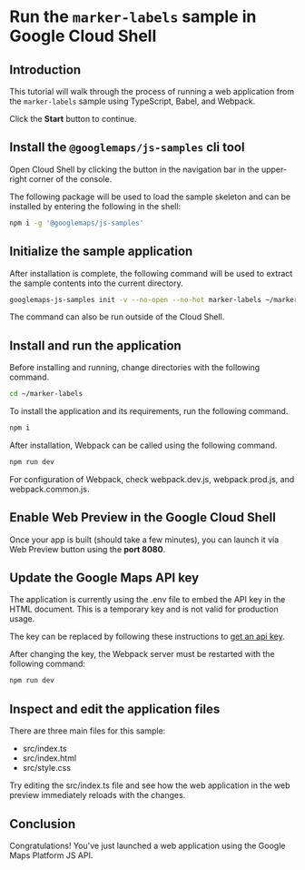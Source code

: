 # Run the `marker-labels` sample in Google Cloud Shell

<walkthrough-tutorial-duration duration="10"/>

## Introduction

This tutorial will walk through the process of running a web application from
the `marker-labels` sample using TypeScript, Babel, and Webpack.

Click the **Start** button to continue.

## Install the `@googlemaps/js-samples` cli tool

Open Cloud Shell by clicking the
<walkthrough-cloud-shell-icon></walkthrough-cloud-shell-icon> button in the
navigation bar in the upper-right corner of the console.

The following package will be used to load the sample skeleton and can be
installed by entering the following in the shell:

```bash
npm i -g '@googlemaps/js-samples'
```

## Initialize the sample application

After installation is complete, the following command will be used to extract
the sample contents into the current directory.

```bash
googlemaps-js-samples init -v --no-open --no-hot marker-labels ~/marker-labels
```

The command can also be run outside of the Cloud Shell.

## Install and run the application

Before installing and running, change directories with the following command.

```bash
cd ~/marker-labels
```

To install the application and its requirements, run the following command.

```bash
npm i
```

After installation, Webpack can be called using the following command.

```bash
npm run dev
```

For configuration of Webpack, check
<walkthrough-editor-open-file filePath="~/marker-labels/webpack.dev.js">webpack.dev.js</walkthrough-editor-open-file>,
<walkthrough-editor-open-file filePath="~/marker-labels/webpack.prod.js">webpack.prod.js</walkthrough-editor-open-file>,
and
<walkthrough-editor-open-file filePath="~/marker-labels/webpack.common.js">webpack.common.js</walkthrough-editor-open-file>.

## Enable Web Preview in the Google Cloud Shell

Once your app is built (should take a few minutes), you can launch it via
<walkthrough-spotlight-pointer target="cloudshell" spotlightId="devshell-web-preview-button">Web
Preview button</walkthrough-spotlight-pointer> using the **port 8080**.

## Update the Google Maps API key

The application is currently using the
<walkthrough-editor-open-file filePath="~/marker-labels/.env">.env</walkthrough-editor-open-file>
file to embed the API key in the HTML document. This is a temporary key and is
not valid for production usage.

The key can be replaced by following these instructions to
[get an api key](https://developers.google.com/maps/documentation/javascript/get-api-key).

After changing the key, the Webpack server must be restarted with the following
command:

```bash
npm run dev
```

## Inspect and edit the application files

There are three main files for this sample:

*   <walkthrough-editor-open-file filePath="~/marker-labels/src/index.ts">src/index.ts</walkthrough-editor-open-file>
*   <walkthrough-editor-open-file filePath="~/marker-labels/src/index.html">src/index.html</walkthrough-editor-open-file>
*   <walkthrough-editor-open-file filePath="~/marker-labels/src/style.css">src/style.css</walkthrough-editor-open-file>

Try editing the <walkthrough-editor-open-file filePath="~/marker-labels/src/index.ts">src/index.ts</walkthrough-editor-open-file> file and see how the web application in the web preview immediately reloads with the changes.

## Conclusion

<walkthrough-conclusion-trophy></walkthrough-conclusion-trophy>

Congratulations! You've just launched a web application using the Google Maps
Platform JS API.
